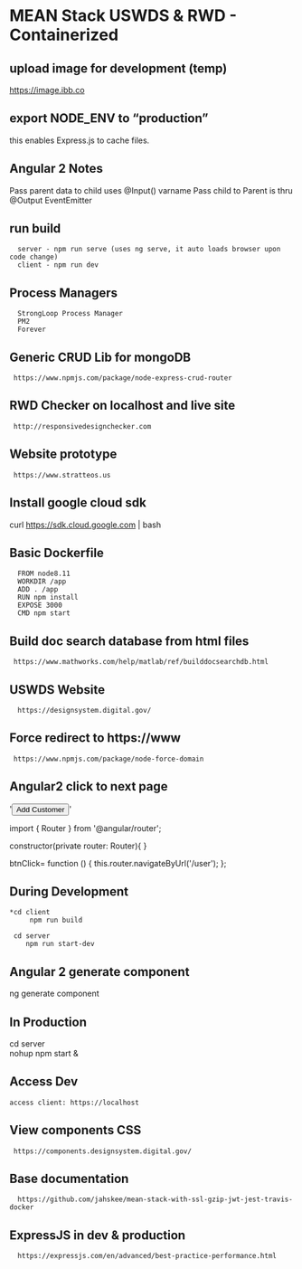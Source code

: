 # MEAN Stack USWDS & RWD - Containerized

## upload image for development (temp)
   https://image.ibb.co

## export NODE_ENV to “production”
   this enables Express.js to cache files.
   
## Angular 2 Notes

   Pass parent data to child uses @Input() varname
   Pass child to Parent is thru @Output EventEmitter
   
## run build 
      server - npm run serve (uses ng serve, it auto loads browser upon  code change)
      client - npm run dev

## Process Managers
      StrongLoop Process Manager
      PM2
      Forever

   
## Generic CRUD Lib for mongoDB
     https://www.npmjs.com/package/node-express-crud-router

## RWD Checker on localhost and live site
     http://responsivedesignchecker.com

## Website prototype
     https://www.stratteos.us

## Install google cloud sdk
   curl https://sdk.cloud.google.com | bash
   
## Basic Dockerfile

      FROM node8.11
      WORKDIR /app
      ADD . /app
      RUN npm install
      EXPOSE 3000
      CMD npm start
   
## Build doc search database from html files
     https://www.mathworks.com/help/matlab/ref/builddocsearchdb.html

## USWDS Website
      https://designsystem.digital.gov/

## Force redirect to https://www
     https://www.npmjs.com/package/node-force-domain
   
## Angular2 click to next page

   '<a routerLink="/Service/Sign_in"><button class="btn btn-success pull-right" > Add Customer</button></a>'

   import { Router } from '@angular/router';
   
   constructor(private router: Router){
   }

   btnClick= function () {
           this.router.navigateByUrl('/user');
   };
   
## During Development

    *cd client
         npm run build
            
     cd server
        npm run start-dev
        
## Angular 2 generate component
   ng generate component

## In Production
   
   cd server   
   nohup npm start &
   
## Access Dev  
    access client: https://localhost
    
## View components CSS
     https://components.designsystem.digital.gov/

## Base documentation
      https://github.com/jahskee/mean-stack-with-ssl-gzip-jwt-jest-travis-docker
  
## ExpressJS in dev & production
      https://expressjs.com/en/advanced/best-practice-performance.html
